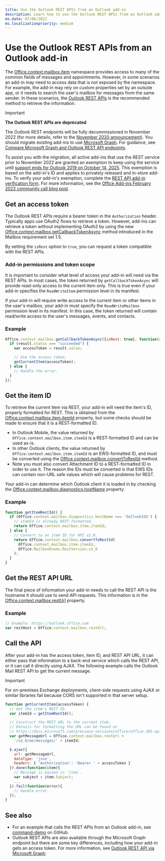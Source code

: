 ```yaml
---
title: Use the Outlook REST APIs from an Outlook add-in
description: Learn how to use the Outlook REST APIs from an Outlook add-in to get an access token.
ms.date: 07/06/2022
ms.localizationpriority: medium
---
```


# Use the Outlook REST APIs from an Outlook add-in

The [Office.context.mailbox.item](/javascript/api/requirement-sets/outlook/preview-requirement-set/office.context.mailbox.item) namespace provides access to many of the common fields of messages and appointments. However, in some scenarios an add-in may need to access data that is not exposed by the namespace. For example, the add-in may rely on custom properties set by an outside app, or it needs to search the user's mailbox for messages from the same sender. In these scenarios, the [Outlook REST APIs](/outlook/rest) is the recommended method to retrieve the information.

> [!IMPORTANT]
> **The Outlook REST APIs are deprecated**
>
> The Outlook REST endpoints will be fully decommissioned in November 2022 (for more details, refer to the [November 2020 announcement](https://developer.microsoft.com/graph/blogs/outlook-rest-api-v2-0-deprecation-notice/)). You should migrate existing add-ins to use [Microsoft Graph](/outlook/rest#outlook-rest-api-via-microsoft-graph). For guidance, see [Compare Microsoft Graph and Outlook REST API endpoints](/outlook/rest/compare-graph).
>
> To assist you with the migration, all active add-ins that use the REST service prior to November 2022 are granted an exemption to keep using the service until [support ends for Outlook 2019 on October 14, 2025](https://docs.microsoft.com/en-us/lifecycle/end-of-support/end-of-support-2025). This exemption is based on the add-in's ID and applies to privately released and in-store add-ins. To verify your add-in's exemption, complete the [REST API add-in verification form](https://aka.ms/RESTCheck). For more information, see the [Office Add-ins February 2022 community call blog post](https://pnp.github.io/blog/office-add-ins-community-call/office-add-ins-community-call-february-9-2022/).

## Get an access token

The Outlook REST APIs require a bearer token in the `Authorization` header. Typically apps use OAuth2 flows to retrieve a token. However, add-ins can retrieve a token without implementing OAuth2 by using the new [Office.context.mailbox.getCallbackTokenAsync](/javascript/api/requirement-sets/outlook/preview-requirement-set/office.context.mailbox#methods) method introduced in the Mailbox requirement set 1.5.

By setting the `isRest` option to `true`, you can request a token compatible with the REST APIs.

### Add-in permissions and token scope

It is important to consider what level of access your add-in will need via the REST APIs. In most cases, the token returned by `getCallbackTokenAsync` will provide read-only access to the current item only. This is true even if your add-in specifies the `ReadWriteItem` permission level in its manifest.

If your add-in will require write access to the current item or other items in the user's mailbox, your add-in must specify the `ReadWriteMailbox` permission level in its manifest. In this case, the token returned will contain read/write access to the user's messages, events, and contacts.

### Example

```js
Office.context.mailbox.getCallbackTokenAsync({isRest: true}, function(result){
  if (result.status === "succeeded") {
    var accessToken = result.value;

    // Use the access token.
    getCurrentItem(accessToken);
  } else {
    // Handle the error.
  }
});
```

## Get the item ID

To retrieve the current item via REST, your add-in will need the item's ID, properly formatted for REST. This is obtained from the [Office.context.mailbox.item.itemId](/javascript/api/requirement-sets/outlook/preview-requirement-set/office.context.mailbox.item#properties) property, but some checks should be made to ensure that it is a REST-formatted ID.

- In Outlook Mobile, the value returned by `Office.context.mailbox.item.itemId` is a REST-formatted ID and can be used as-is.
- In other Outlook clients, the value returned by `Office.context.mailbox.item.itemId` is an EWS-formatted ID, and must be converted using the [Office.context.mailbox.convertToRestId](/javascript/api/requirement-sets/outlook/preview-requirement-set/office.context.mailbox#methods) method.
- Note you must also convert Attachment ID to a REST-formatted ID in order to use it. The reason the IDs must be converted is that EWS IDs can contain non-URL safe values which will cause problems for REST.

Your add-in can determine which Outlook client it is loaded in by checking the [Office.context.mailbox.diagnostics.hostName](/javascript/api/outlook/office.diagnostics#outlook-office-diagnostics-hostname-member) property.

### Example

```js
function getItemRestId() {
  if (Office.context.mailbox.diagnostics.hostName === 'OutlookIOS') {
    // itemId is already REST-formatted.
    return Office.context.mailbox.item.itemId;
  } else {
    // Convert to an item ID for API v2.0.
    return Office.context.mailbox.convertToRestId(
      Office.context.mailbox.item.itemId,
      Office.MailboxEnums.RestVersion.v2_0
    );
  }
}
```

## Get the REST API URL

The final piece of information your add-in needs to call the REST API is the hostname it should use to send API requests. This information is in the [Office.context.mailbox.restUrl](/javascript/api/requirement-sets/outlook/preview-requirement-set/office.context.mailbox#properties) property.

### Example

```js
// Example: https://outlook.office.com
var restHost = Office.context.mailbox.restUrl;
```

## Call the API

After your add-in has the access token, item ID, and REST API URL, it can either pass that information to a back-end service which calls the REST API, or it can call it directly using AJAX. The following example calls the Outlook Mail REST API to get the current message.

> [!IMPORTANT]
> For on-premises Exchange deployments, client-side requests using AJAX or similar libraries fail because CORS isn't supported in that server setup.

```js
function getCurrentItem(accessToken) {
  // Get the item's REST ID.
  var itemId = getItemRestId();

  // Construct the REST URL to the current item.
  // Details for formatting the URL can be found at
  // https://docs.microsoft.com/previous-versions/office/office-365-api/api/version-2.0/mail-rest-operations#get-messages.
  var getMessageUrl = Office.context.mailbox.restUrl +
    '/v2.0/me/messages/' + itemId;

  $.ajax({
    url: getMessageUrl,
    dataType: 'json',
    headers: { 'Authorization': 'Bearer ' + accessToken }
  }).done(function(item){
    // Message is passed in `item`.
    var subject = item.Subject;
    ...
  }).fail(function(error){
    // Handle error.
  });
}
```

## See also

- For an example that calls the REST APIs from an Outlook add-in, see [command-demo](https://github.com/OfficeDev/outlook-add-in-command-demo) on GitHub.
- Outlook REST APIs are also available through the Microsoft Graph endpoint but there are some key differences, including how your add-in gets an access token. For more information, see [Outlook REST API via Microsoft Graph](/outlook/rest/index#outlook-rest-api-via-microsoft-graph).
